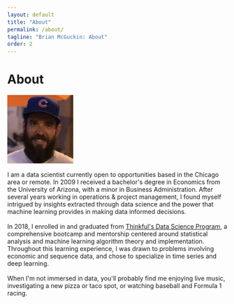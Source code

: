 ```yaml
---
layout: default
title: "About"
permalink: /about/
tagline: "Brian McGuckin: About"
order: 2
---
```

<head>
<h1>About</h1>
</head>
<body>
<img src="https://raw.githubusercontent.com/brianmcguckin/brianmcguckin.github.io/master/images/brian.png" width="30%"><br>

I am a data scientist currently open to opportunities based in the Chicago area or remote. In 2009 I received a bachelor's degree in Economics from the University of Arizona, with a minor in Business Administration. After several years working in operations & project management, I found myself intrigued by insights extracted through data science and the power that machine learning provides in making data informed decisions.<br>
<br>
In 2018, I enrolled in and graduated from <a href="https://www.thinkful.com/bootcamp/data-science/flexible/#specializations">Thinkful's Data Science Program</a>, a comprehensive bootcamp and mentorship centered around statistical analysis and machine learning algorithm theory and implementation. Throughout this learning experience, I was drawn to problems involving economic and sequence data, and chose to specialize in time series and deep learning.<br>
<br>
When I'm not immersed in data, you'll probably find me enjoying live music, investigating a new pizza or taco spot, or watching baseball and Formula 1 racing.

</body>
